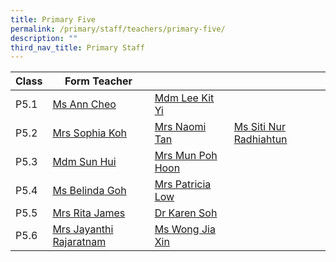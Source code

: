 ```yaml
---
title: Primary Five
permalink: /primary/staff/teachers/primary-five/
description: ""
third_nav_title: Primary Staff
---
```

| Class | Form Teacher | ||
| -------- | -------- | -------- |-------- |
|P5.1|[Ms Ann Cheo](mailto:ann_cheo@schools.gov.sg)|[Mdm Lee Kit Yi](mailto:lee_kit_yi@schools.gov.sg)|
|P5.2|[Mrs Sophia Koh ](mailto:koh_pei_chen_sophia@schools.gov.sg)|[Mrs Naomi Tan ](mailto:yee_yee_may_naomi@schools.gov.sg)|[Ms Siti Nur Radhiahtun ](mailto:siti_nur_radhiahtun_ms@schools.gov.sg)
|P5.3|[Mdm Sun Hui](mailto:sun_hui@schools.gov.sg)|[Mrs Mun Poh Hoon 	](mailto:chua_poh_hoon@schools.gov.sg)|
|P5.4|[Ms Belinda Goh ](mailto:goh_gek_kheng_belinda@schools.gov.sg)|[Mrs Patricia Low](mailto:patricia_lim_ai_tee@schools.gov.sg)|
|P5.5|[Mrs Rita James](mailto:rita_james@schools.gov.sg)|[Dr Karen 	Soh ](mailto:soh_karen_jasmine@schools.gov.sg)|
|P5.6|[Mrs Jayanthi Rajaratnam](mailto:jayanthi_kadiresan@schools.gov.sg)|[Ms Wong Jia Xin ](mailto:wong_jia_xin@schools.gov.sg)